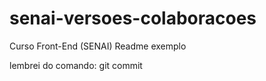 # senai-versoes-colaboracoes
Curso Front-End (SENAI)
Readme exemplo


lembrei do comando: git commit